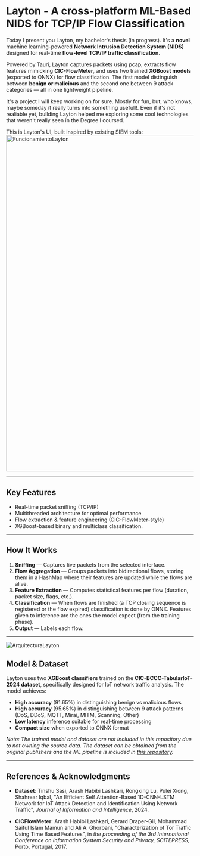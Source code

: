 # Layton - A cross-platform ML-Based NIDS for TCP/IP Flow Classification

Today I present you Layton, my bachelor's thesis (in progress). It's a **novel** machine learning-powered **Network Intrusion Detection System (NIDS)** designed for real-time **flow-level TCP/IP traffic classification**.

Powered by Tauri, Layton captures packets using pcap, extracts flow features mimicking **CIC-FlowMeter**, and uses two trained **XGBoost models** (exported to ONNX) for flow classification. The first model distinguish between **benign or malicious** and the second one between 9 attack categories — all in one lightweight pipeline. 

It's a project I will keep working on for sure. Mostly for fun, but, who knows, maybe someday it really turns into something usefull!. Even if it's not realiable yet, building Layton helped me exploring some cool technologies that weren't really seen in the Degree I coursed.

This is Layton's UI, built inspired by existing SIEM tools:
<img width="1387" height="902" alt="FuncionamientoLayton" src="https://github.com/user-attachments/assets/2e756fe8-1a62-45d4-9807-418199ba483c" />

---

## Key Features

- Real-time packet sniffing (TCP/IP)
- Multithreaded architecture for optimal performance
- Flow extraction & feature engineering (CIC-FlowMeter-style)
- XGBoost-based binary and multiclass classification.

---

## How It Works 
1. **Sniffing** — Captures live packets from the selected interface. 
2. **Flow Aggregation** — Groups packets into bidirectional flows, storing them in a HashMap where their features are updated while the flows are alive.
3. **Feature Extraction** — Computes statistical features per flow (duration, packet size, flags, etc.).
4. **Classification** — When flows are finished (a TCP closing sequence is registered or the flow expired) classification is done by ONNX. Features given to inference are the ones the model expect (from the training phase).
5. **Output** — Labels each flow.

---
![ArquitecturaLayton](https://github.com/user-attachments/assets/03b01cf5-fab3-4c49-8700-18017fba9070)


## Model & Dataset

Layton uses two **XGBoost classifiers** trained on the **CIC-BCCC-TabularIoT-2024 dataset**, specifically designed for IoT network traffic analysis. The model achieves:

- **High accuracy** (91.65%) in distinguishing benign vs malicious flows
- **High accuracy** (95.65%) in distinguishing between 9 attack patterns (DoS, DDoS, MQTT, Mirai, MITM, Scanning, Other)
- **Low latency** inference suitable for real-time processing  
- **Compact size** when exported to ONNX format

*Note: The trained model and dataset are not included in this repository due to not owning the source data. The dataset can be obtained from the original publishers and the ML pipeline is included in [this repository](https://github.com/alonsoveliz1/NIDS-ML-MODELS).*

---

## References & Acknowledgments

- **Dataset**: Tinshu Sasi, Arash Habibi Lashkari, Rongxing Lu, Pulei Xiong, Shahrear Iqbal, "An Efficient Self Attention-Based 1D-CNN-LSTM Network for IoT Attack Detection and Identification Using Network Traffic", *Journal of Information and Intelligence*, 2024.

- **CICFlowMeter**: Arash Habibi Lashkari, Gerard Draper-Gil, Mohammad Saiful Islam Mamun and Ali A. Ghorbani, "Characterization of Tor Traffic Using Time Based Features", in *the proceeding of the 3rd International Conference on Information System Security and Privacy, SCITEPRESS*, Porto, Portugal, 2017.
